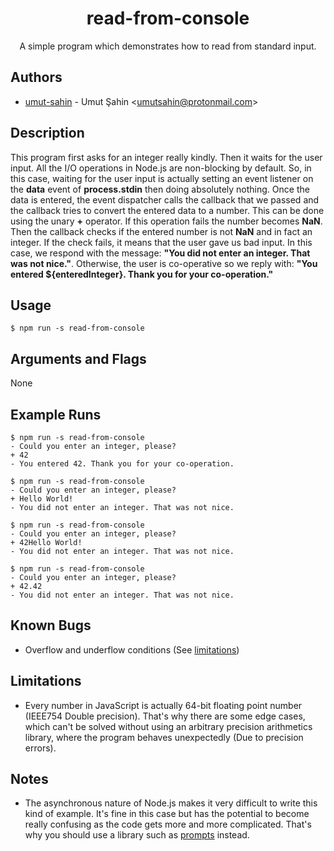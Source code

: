 <div align="center">
  <h1>read-from-console</h1>
A simple program which demonstrates how to read from standard input.
</div>


## Authors

- [umut-sahin](https://github.com/umut-sahin) - Umut Şahin \<umutsahin@protonmail.com>


## Description

This program first asks for an integer really kindly. Then it waits for the user input. All the I/O operations in Node.js are non-blocking by default. So, in this case, waiting for the user input is actually setting an event listener on the __data__ event of __process.stdin__ then doing absolutely nothing. Once the data is entered, the event dispatcher calls the callback that we passed and the callback tries to convert the entered data to a number. This can be done using the unary __+__ operator. If this operation fails the number becomes __NaN__. Then the callback checks if the entered number is not __NaN__ and in fact an integer. If the check fails, it means that the user gave us bad input. In this case, we respond with the message: __"You did not enter an integer. That was not nice."__. Otherwise, the user is co-operative so we reply with: __"You entered ${enteredInteger}. Thank you for your co-operation."__


## Usage

```
$ npm run -s read-from-console
```


## Arguments and Flags

None


## Example Runs

```
$ npm run -s read-from-console
- Could you enter an integer, please?
+ 42
- You entered 42. Thank you for your co-operation.
```

```
$ npm run -s read-from-console
- Could you enter an integer, please?
+ Hello World!
- You did not enter an integer. That was not nice.
```

```
$ npm run -s read-from-console
- Could you enter an integer, please?
+ 42Hello World!
- You did not enter an integer. That was not nice.
```

```
$ npm run -s read-from-console
- Could you enter an integer, please?
+ 42.42
- You did not enter an integer. That was not nice.
```


## Known Bugs

- Overflow and underflow conditions (See [limitations](#Limitations))


## Limitations

- Every number in JavaScript is actually 64-bit floating point number (IEEE754 Double precision). That's why there are some edge cases, which can't be solved without using an arbitrary precision arithmetics library, where the program behaves unexpectedly (Due to precision errors).


## Notes

- The asynchronous nature of Node.js makes it very difficult to write this kind of example. It's fine in this case but has the potential to become really confusing as the code gets more and more complicated. That's why you should use a library such as [prompts](https://github.com/terkelg/prompts) instead.
